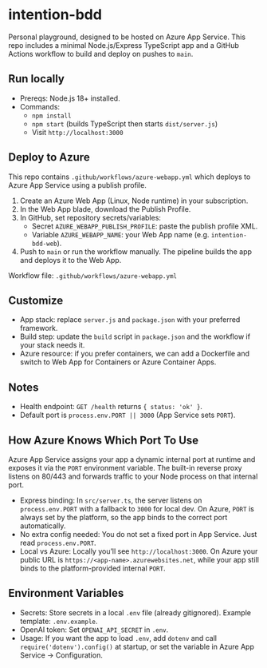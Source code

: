 # intention-bdd

Personal playground, designed to be hosted on Azure App Service. This repo includes a minimal Node.js/Express TypeScript app and a GitHub Actions workflow to build and deploy on pushes to `main`.

## Run locally

- Prereqs: Node.js 18+ installed.
- Commands:
  - `npm install`
  - `npm start` (builds TypeScript then starts `dist/server.js`)
  - Visit `http://localhost:3000`

## Deploy to Azure

This repo contains `.github/workflows/azure-webapp.yml` which deploys to Azure App Service using a publish profile.

1) Create an Azure Web App (Linux, Node runtime) in your subscription.
2) In the Web App blade, download the Publish Profile.
3) In GitHub, set repository secrets/variables:
   - Secret `AZURE_WEBAPP_PUBLISH_PROFILE`: paste the publish profile XML.
   - Variable `AZURE_WEBAPP_NAME`: your Web App name (e.g. `intention-bdd-web`).
4) Push to `main` or run the workflow manually. The pipeline builds the app and deploys it to the Web App.

Workflow file: `.github/workflows/azure-webapp.yml`

## Customize

- App stack: replace `server.js` and `package.json` with your preferred framework.
- Build step: update the `build` script in `package.json` and the workflow if your stack needs it.
- Azure resource: if you prefer containers, we can add a Dockerfile and switch to Web App for Containers or Azure Container Apps.

## Notes

- Health endpoint: `GET /health` returns `{ status: 'ok' }`.
- Default port is `process.env.PORT || 3000` (App Service sets `PORT`).

## How Azure Knows Which Port To Use

Azure App Service assigns your app a dynamic internal port at runtime and exposes it via the `PORT` environment variable. The built-in reverse proxy listens on 80/443 and forwards traffic to your Node process on that internal port.

- Express binding: In `src/server.ts`, the server listens on `process.env.PORT` with a fallback to `3000` for local dev. On Azure, `PORT` is always set by the platform, so the app binds to the correct port automatically.
- No extra config needed: You do not set a fixed port in App Service. Just read `process.env.PORT`.
- Local vs Azure: Locally you’ll see `http://localhost:3000`. On Azure your public URL is `https://<app-name>.azurewebsites.net`, while your app still binds to the platform-provided internal `PORT`.

## Environment Variables

- Secrets: Store secrets in a local `.env` file (already gitignored). Example template: `.env.example`.
- OpenAI token: Set `OPENAI_API_SECRET` in `.env`.
- Usage: If you want the app to load `.env`, add `dotenv` and call `require('dotenv').config()` at startup, or set the variable in Azure App Service → Configuration.
